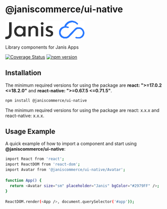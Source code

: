 
# @janiscommerce/ui-native

![janis-logo](brand-logo.png)

Library components for Janis Apps

[![Coverage Status](https://github.com/janis-commerce/ui-native/actions/workflows/coverage-status.yml/badge.svg)](https://github.com/janis-commerce/ui-native/actions/workflows/coverage-status.yml)
[![npm version](https://badge.fury.io/js/%40janiscommerce%2Fui-native.svg)](https://badge.fury.io/js/%40janiscommerce%2Fui-native)

## Installation

The minimum required versions for using the package are **react: ">=17.0.2 <=18.2.0"** and **react-native: ">=0.67.5 <=0.71.5"**.

```sh
npm install @janiscommerce/ui-native
```

The minimum required versions for using the package are react: x.x.x and react-native: x.x.x.

## Usage Example

A quick example of how to import a component and start using **@janiscommerce/ui-native**:

```sh
import React from 'react';
import ReactDOM from 'react-dom';
import Avatar from '@janiscommerce/ui-native/Avatar';

function App() {
  return <Avatar size="sm" placeholder="Janis" bgColor="#2979FF" />;
}

ReactDOM.render(<App />, document.querySelector('#app'));
```
